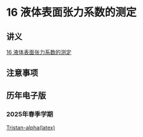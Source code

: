 # 16 液体表面张力系数的测定

## 讲义

[16 液体表面张力系数的测定](https://github.com/dark-but-spark/SUSTech-PHY104B-Yellow-Pages/blob/main/docs/16/16.pdf)

## 注意事项


## 历年电子版

### 2025年春季学期

[Tristan-alpha(latex)](https://github.com/Tristan-alpha/Phylab-PHY104B-SUSTech/tree/main/%E8%A1%A8%E9%9D%A2%E5%BC%A0%E5%8A%9B%E7%B3%BB%E6%95%B0)
